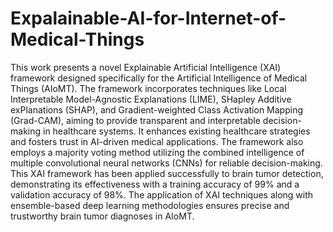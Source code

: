 # Expalainable-AI-for-Internet-of-Medical-Things
This work presents a novel Explainable Artificial Intelligence (XAI) framework designed specifically for the Artificial Intelligence of Medical Things (AIoMT). The framework incorporates techniques like Local Interpretable Model-Agnostic Explanations (LIME), SHapley Additive exPlanations (SHAP), and Gradient-weighted Class Activation Mapping (Grad-CAM), aiming to provide transparent and interpretable decision-making in healthcare systems. It enhances existing healthcare strategies and fosters trust in AI-driven medical applications. The framework also employs a majority voting method utilizing the combined intelligence of multiple convolutional neural networks (CNNs) for reliable decision-making. This XAI framework has been applied successfully to brain tumor detection, demonstrating its effectiveness with a training accuracy of 99% and a validation accuracy of 98%. The application of XAI techniques along with ensemble-based deep learning methodologies ensures precise and trustworthy brain tumor diagnoses in AIoMT.
